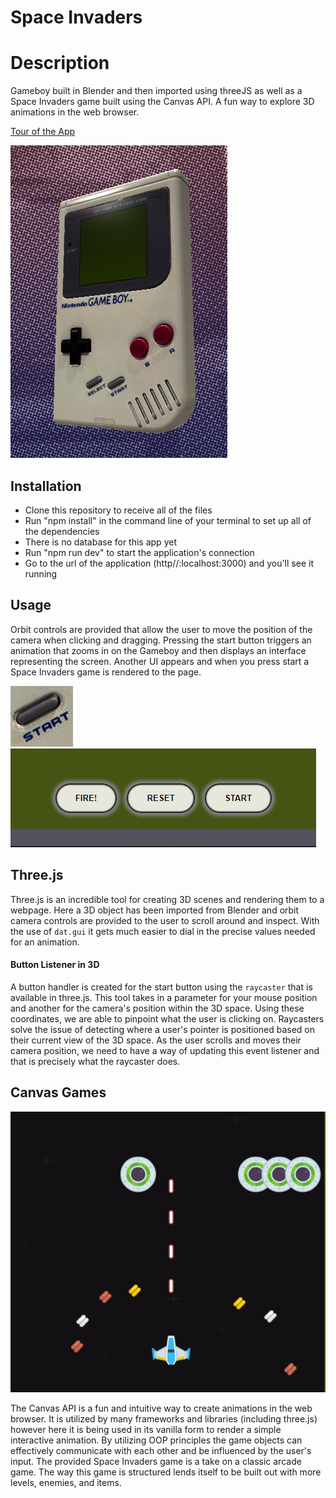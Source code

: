 # Space Invaders

# Description

Gameboy built in Blender and then imported using threeJS as well as a Space Invaders game built using the Canvas API. A fun way to explore 3D animations in the web browser. 

[Tour of the App](https://drive.google.com/file/d/1sj2ZZykjnb90RZKVueX0BeTUUVrHpNqb/view)

![Picture of Gameboy](https://github.com/MaxFrank13/Space-Invaders/blob/main/assets/media/tour/gameboy-photo.PNG)

## Installation

   - Clone this repository to receive all of the files
   - Run "npm install" in the command line of your terminal to set up all of the dependencies
   - There is no database for this app yet
   - Run "npm run dev" to start the application's connection
   - Go to the url of the application (http//:localhost:3000) and you'll see it running

## Usage

Orbit controls are provided that allow the user to move the position of the camera when clicking and dragging. Pressing the start button triggers an animation that zooms in on the Gameboy and then displays an interface representing the screen. Another UI appears and when you press start a Space Invaders game is rendered to the page.

![Picture of start button](https://github.com/MaxFrank13/Space-Invaders/blob/main/assets/media/tour/startbtn-photo.PNG)
![Picture of game UI](https://github.com/MaxFrank13/Space-Invaders/blob/main/assets/media/tour/buttonUI-photo.PNG)
    
## Three.js

Three.js is an incredible tool for creating 3D scenes and rendering them to a webpage. Here a 3D object has been imported from Blender and orbit camera controls are provided to the user to scroll around and inspect. With the use of `dat.gui` it gets much easier to dial in the precise values needed for an animation. 

#### Button Listener in 3D

A button handler is created for the start button using the `raycaster` that is available in three.js. This tool takes in a parameter for your mouse position and another for the camera's position within the 3D space. Using these coordinates, we are able to pinpoint what the user is clicking on. Raycasters solve the issue of detecting where a user's pointer is positioned based on their current view of the 3D space. As the user scrolls and moves their camera position, we need to have a way of updating this event listener and that is precisely what the raycaster does.

## Canvas Games

![Picture of gameplay](https://github.com/MaxFrank13/Space-Invaders/blob/main/assets/media/tour/gameplay-photo.PNG)

The Canvas API is a fun and intuitive way to create animations in the web browser. It is utilized by many frameworks and libraries (including three.js) however here it is being used in its vanilla form to render a simple interactive animation. By utilizing OOP principles the game objects can effectively communicate with each other and be influenced by the user's input. The provided Space Invaders game is a take on a classic arcade game. The way this game is structured lends itself to be built out with more levels, enemies, and items.

